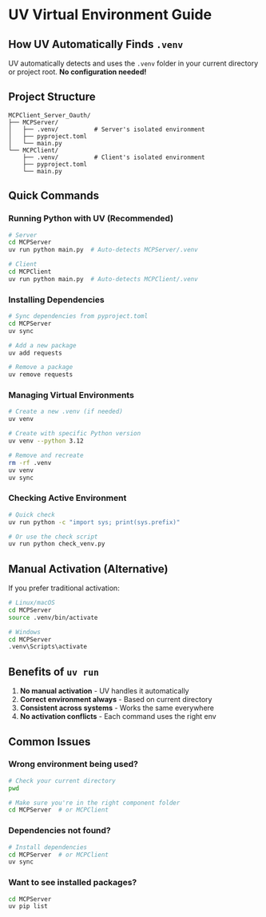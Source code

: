 # UV Virtual Environment Guide

## How UV Automatically Finds `.venv`

UV automatically detects and uses the `.venv` folder in your current directory or project root. **No configuration needed!**

## Project Structure

```
MCPClient_Server_Oauth/
├── MCPServer/
│   ├── .venv/          # Server's isolated environment
│   ├── pyproject.toml
│   └── main.py
└── MCPClient/
    ├── .venv/          # Client's isolated environment
    ├── pyproject.toml
    └── main.py
```

## Quick Commands

### Running Python with UV (Recommended)

```bash
# Server
cd MCPServer
uv run python main.py  # Auto-detects MCPServer/.venv

# Client
cd MCPClient
uv run python main.py  # Auto-detects MCPClient/.venv
```

### Installing Dependencies

```bash
# Sync dependencies from pyproject.toml
cd MCPServer
uv sync

# Add a new package
uv add requests

# Remove a package
uv remove requests
```

### Managing Virtual Environments

```bash
# Create a new .venv (if needed)
uv venv

# Create with specific Python version
uv venv --python 3.12

# Remove and recreate
rm -rf .venv
uv venv
uv sync
```

### Checking Active Environment

```bash
# Quick check
uv run python -c "import sys; print(sys.prefix)"

# Or use the check script
uv run python check_venv.py
```

## Manual Activation (Alternative)

If you prefer traditional activation:

```bash
# Linux/macOS
cd MCPServer
source .venv/bin/activate

# Windows
cd MCPServer
.venv\Scripts\activate
```

## Benefits of `uv run`

1. **No manual activation** - UV handles it automatically
2. **Correct environment always** - Based on current directory
3. **Consistent across systems** - Works the same everywhere
4. **No activation conflicts** - Each command uses the right env

## Common Issues

### Wrong environment being used?
```bash
# Check your current directory
pwd

# Make sure you're in the right component folder
cd MCPServer  # or MCPClient
```

### Dependencies not found?
```bash
# Install dependencies
cd MCPServer  # or MCPClient
uv sync
```

### Want to see installed packages?
```bash
cd MCPServer
uv pip list
```
